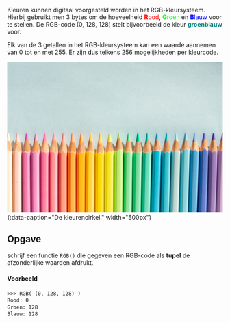 Kleuren kunnen digitaal voorgesteld worden in het RGB-kleursysteem. Hierbij gebruikt men 3 bytes om de hoeveelheid <span style="color:#FF0000">**R**ood</span>, <span style="color:#00FF00">**G**roen</span> en <span style="color:#0000FF">**B**lauw</span> voor te stellen. De RGB-code (0, 128, 128) stelt bijvoorbeeld de kleur <span style="color:#008080">**groenblauw**</span> voor.

Elk van de 3 getallen in het RGB-kleursysteem kan een waarde aannemen van 0 tot en met 255. Er zijn dus telkens 256 mogelijkheden per kleurcode.

![De kleurcirkel.](media/lucas-george.jpg "Foto door Lucas George op Unsplash."){:data-caption="De kleurencirkel." width="500px"}

## Opgave
schrijf een functie `RGB()` die gegeven een RGB-code als **tupel** de afzonderlijke waarden afdrukt.

#### Voorbeeld
```
>>> RGB( (0, 128, 128) )
Rood: 0
Groen: 128
Blauw: 128
```